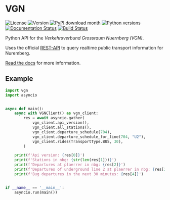 # VGN

[![License](https://img.shields.io/badge/License-MIT-yellow.svg)](https://opensource.org/licenses/MIT)
![Version](https://img.shields.io/pypi/v/vgn)
[![PyPI download month](https://img.shields.io/pypi/dm/vgn.svg)](https://pypi.python.org/pypi/vgn/)
[![Python versions](https://img.shields.io/pypi/pyversions/vgn.svg)](https://img.shields.io/pypi/pyversions/vgn)
[![Documentation Status](https://readthedocs.org/projects/vgn/badge/?version=latest)](https://vgn.readthedocs.io/en/latest/?badge=latest)
[![Build Status](https://gitlab.com/becheran/vgn_ci_job/badges/master/pipeline.svg)](https://gitlab.com/becheran/vgn_ci_job/pipelines)

Python API for the *Verkehrsverbund Grossraum Nuernberg (VGN)*.

Uses the official [REST-API](https://start.vag.de/dm/) to query realtime public transport information for Nuremberg.

[Read the docs](https://vgn.readthedocs.io/en/latest/) for more information.

## Example

``` python
import vgn
import asyncio


async def main():
    async with VGNClient() as vgn_client:
        res = await asyncio.gather(
            vgn_client.api_version(),
            vgn_client.all_stations(),
            vgn_client.departure_schedule(704),
            vgn_client.departure_schedule_for_line(704, "U2"),
            vgn_client.rides(TransportType.BUS, 30),
        )

    print(f'Api version: {res[0]}')
    print(f'Stations in nbg: {str(len(res[1]))}')
    print(f'Departures at plaerrer in nbg: {res[2]}')
    print(f'Departures of underground line 2 at plaerrer in nbg: {res[3]}')
    print(f'Bug departures in the next 30 minutes: {res[4]}')


if __name__ == '__main__':
    asyncio.run(main())
```
